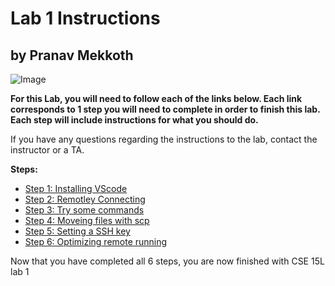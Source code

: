 # Lab 1 Instructions

## by Pranav Mekkoth

![Image](https://user-images.githubusercontent.com/97641097/149264783-048d359e-8193-4f02-bda2-4418517178af.png)

**For this Lab, you will need to follow each of the links below. Each link corresponds to 1 step you will need to complete in order to finish this lab. Each step will include instructions for what you should do.**

If you have any questions regarding the instructions to the lab, contact the instructor or a TA.

**Steps:**
* [Step 1: Installing VScode](https://pranavmekkoth1.github.io/Lab1-tutorial/Installing%20VScode) 
* [Step 2: Remotley Connecting](https://pranavmekkoth1.github.io/Lab1-tutorial/RemotleyConnecting)
* [Step 3: Try some commands](https://pranavmekkoth1.github.io/Lab1-tutorial/RunCommands)
* [Step 4: Moveing files with scp](https://pranavmekkoth1.github.io/Lab1-tutorial/MovingFiles)
* [Step 5: Setting a SSH key](https://pranavmekkoth1.github.io/Lab1-tutorial/SSH_Key)
* [Step 6: Optimizing remote running](https://pranavmekkoth1.github.io/Lab1-tutorial/Optimizing)

Now that you have completed all 6 steps, you are now finished with CSE 15L lab 1
